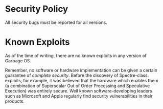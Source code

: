 # Security Policy
All security bugs must be reported for all versions. 

# Known Exploits
As of the time of writing, there are no known exploits in any version of Garbage OS. 

Remember, no software or hardware implementation can be given a certain guarantee of *complete security*. Before the discovery of Spectre-class exploits, for example, it was believed that the hardware which enables them (a combination of Superscalar Out of Order Processing and Speculative Execution) was entirely secure. Well known software-developing leaders such as Microsoft and Apple regularly find security vulnerabilities in their products. 
